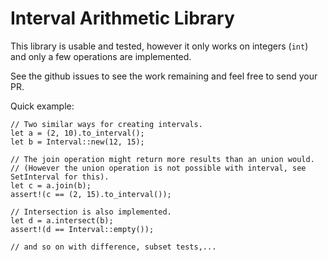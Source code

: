 Interval Arithmetic Library
===========================

This library is usable and tested, however it only works on integers (`int`) and only a few operations are implemented.

See the github issues to see the work remaining and feel free to send your PR.

Quick example:

```
// Two similar ways for creating intervals.
let a = (2, 10).to_interval();
let b = Interval::new(12, 15);

// The join operation might return more results than an union would.
// (However the union operation is not possible with interval, see SetInterval for this).
let c = a.join(b);
assert!(c == (2, 15).to_interval());

// Intersection is also implemented.
let d = a.intersect(b);
assert!(d == Interval::empty());

// and so on with difference, subset tests,...
```